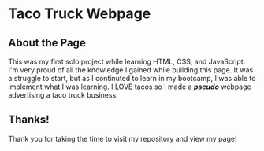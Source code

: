 # Taco Truck Webpage
## About the Page
This was my first solo project while learning HTML, CSS, and JavaScript. I'm very proud of all the knowledge I gained while building this page. It was a struggle to start, 
but as I continuted to learn in my bootcamp, I was able to implement what I was learning. I LOVE tacos so I made a ***pseudo*** webpage advertising a taco truck business. 

## Thanks!
Thank you for taking the time to visit my repository and view my page!
